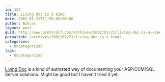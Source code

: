 ```yaml
---
id: 127
title: Living Doc is a kind
date: 2002-01-21T11:56:05+00:00
author: Niklas
layout: post
guid: http://www.protocol7.com/archives/2002/01/21/living-doc-is-a-kind/
permalink: /archives/2002/01/21/living_doc_is_a_kind/
categories:
  - Uncategorized
tags:
  - Uncategorized
---
```

<div class='microid-455440a76ab70d6d67fd6f888781a76ff938084d'>
  <p>
    <a href="http://www.livingaddress.com/livdoc/">Living Doc</a> is a kind of autmated way of documenting your ASP/COM/SQL Server solutions. Might be good but I haven&#8217;t tried it yet.
  </p>
</div>